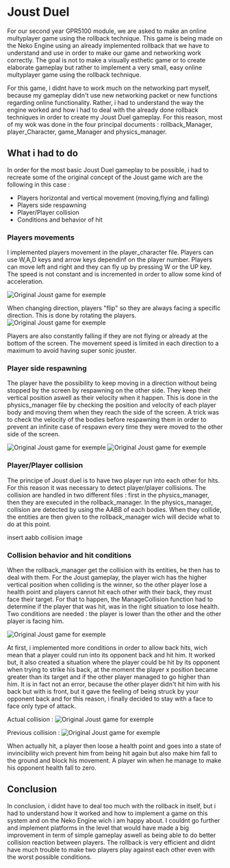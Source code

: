# Joust Duel

For our second year GPR5100 module, we are asked to make an online multyplayer game using the rollback technique. This game is being made on the Neko Engine using an already implemented rollback that we have to understand and use in order to make our game and networking work correctly. The goal is not to make a visually esthetic game or to create elaborate gameplay but rather to implement a very small, easy online multyplayer game using the rollback technique.

For this game, i didnt have to work much on the networking part myself, because my gameplay didn't use new networking packet or new functions regarding online functionality. Rather, i had to understand the way the engine worked and how i had to deal with the already done rollback techniques in order to create my Joust Duel gameplay.
For this reason, most of my wok was done in the four principal documents : rollback_Manager, player_Character, game_Manager and physics_manager.

## What i had to do

In order for the most basic Joust Duel gameplay to be possible, i had to recreate some of the original concept of the Joust game wich are the following in this case :
- Players horizontal and vertical movement (moving,flying and falling)
- Players side respawning
- Player/Player collision
- Conditions and behavior of hit

### Players movements

I implemented players movement in the player_character file. Players can use W,A,D keys and arrow keys dependinf on the player number.
Players can move left and right and they can fly up by pressing W or the UP key. The speed is not constant and is incremented in order to allow some kind of acceleration.

![](https://marvinschrd.github.io/Images/inputs_joustDuel.png "Original Joust game for exemple")

When changing direction, players "flip" so they are always facing a specific direction. This is done by rotating the players.
![](https://marvinschrd.github.io/Images/player_flip_joustDuel.png "Original Joust game for exemple")

Players are also constantly falling if they are not flying or already at the bottom of the screen. The movement speed is limited in each direction to a maximum to avoid having super sonic jouster.


### Player side respawning
The player have the possibility to keep moving in a direction without being stopped by the screen by respawning on the other side. They keep their vertical position aswell as their velocity when it happen. This is done in the physics_manager file by checking the position and velocity of each player body and moving them when they reach the side of the screen. A trick was to check the velocity of the bodies before respawning them in order to prevent an infinite case of respawn every time they were moved to the other side of the screen.

![](https://marvinschrd.github.io/Images/respawn_joustDuel.png "Original Joust game for exemple")
![](https://marvinschrd.github.io/Images/joust%20movement%20respawn.gif "Original Joust game for exemple")


### Player/Player collision
The principe of Joust duel is to have two player run into each other for hits. For this reason it was necessary to detect player/player collisions.
The collision are handled in two different files : first in the physics_manager, then they are executed in the rollback_manager.
In the physics_manager, collision are detected by using the AABB of each bodies. When they collide, the entities are then given to the rollback_manager wich will decide what to do at this point.

insert aabb collision image

### Collision behavior and hit conditions
When the rollback_manager get the collision with its entities, he then has to deal with them. For the Joust gameplay, the player wich has the higher vertical position when colliding is the winner, so the other player lose a health point and players cannot hit each other with their back, they must face their target.
For that to happen, the ManageCollision function had to determine if the player that was hit, was in the right situation to lose health.
Two conditions are needed : the player is lower than the other and the other player is facing him.

![](https://marvinschrd.github.io/Images/joust%20hit.gif "Original Joust game for exemple")

At first, i implemented more conditions in order to allow back hits, wich mean that a player could run into its opponent back and hit him. It worked but, it also created a situation where the player could be hit by its opponent when trying to strike his back, at the moment the player x position became greater than its target and if the other player managed to go higher than him. It is in fact not an error, because the other player didn't hit him with his back but with is front, but it gave the feeling of being struck by your opponent back and for this reason, i finally decided to stay with a face to face only type of attack.

Actual collision :
![](https://marvinschrd.github.io/Images/actual_collision_joustDuel.png "Original Joust game for exemple")

Previous collision :
![](https://marvinschrd.github.io/Images/original_collision_joustDuel.png "Original Joust game for exemple")

When actually hit, a player then loose a health point and goes into a state of invincibility wich prevent him from being hit again but also make him fall to the ground and block his movement. A player win when he manage to make his opponent health fall to zero.

## Conclusion
In conclusion, i didnt have to deal too much with the rollback in itself, but i had to understand how it worked and how to implement a game on this system and on the Neko Engine wich i am happy about. I couldnt go further and implement platforms in the level that would have made a big improvement in term of simple gameplay aswell as being able to do better collision reaction between players. The rollback is very efficient and didnt have much trouble to make two players play against each other even with the worst possible conditions.
